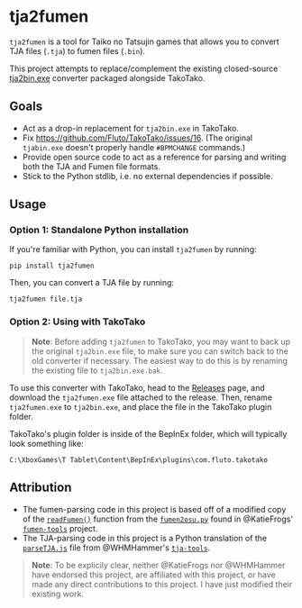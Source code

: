 # tja2fumen

`tja2fumen` is a tool for Taiko no Tatsujin games that allows you to convert TJA files (`.tja`) to fumen files (`.bin`).

This project attempts to replace/complement the existing closed-source [tja2bin.exe](https://github.com/Fluto/TakoTako/blob/c269bcab60530877a16c2a473c84796b94d0a5ce/README.md?plain=1#L181) converter packaged alongside TakoTako. 

## Goals

- Act as a drop-in replacement for `tja2bin.exe` in TakoTako.
- Fix https://github.com/Fluto/TakoTako/issues/16. (The original `tjabin.exe` doesn't properly handle `#BPMCHANGE` commands.)
- Provide open source code to act as a reference for parsing and writing both the TJA and Fumen file formats.
- Stick to the Python stdlib, i.e. no external dependencies if possible.

## Usage

### Option 1: Standalone Python installation

If you're familiar with Python, you can install `tja2fumen` by running:

```
pip install tja2fumen
```

Then, you can convert a TJA file by running:

```
tja2fumen file.tja
```

### Option 2: Using with TakoTako

> **Note**: Before adding `tja2fumen` to TakoTako, you may want to back up the original `tja2bin.exe` file, to make sure you can switch back to the old converter if necessary. The easiest way to do this is by renaming the existing file to `tja2bin.exe.bak`.

To use this converter with TakoTako, head to the [Releases](https://github.com/vivaria/tja2fumen/releases) page, and download the `tja2fumen.exe` file attached to the release. Then, rename `tja2fumen.exe` to `tja2bin.exe`, and place the file in the TakoTako plugin folder.

TakoTako's plugin folder is inside of the BepInEx folder, which will typically look something like:

```
C:\XboxGames\T Tablet\Content\BepInEx\plugins\com.fluto.takotako
```

## Attribution

- The fumen-parsing code in this project is based off of a modified copy of the [`readFumen()`](https://github.com/KatieFrogs/fumen-tools/blob/6ff3a2f7f53687f3dd49c5c57fcfc5ccbe3e5a10/fumen2osu/fumen2osu.py#L7-L152) function from the [`fumen2osu.py`](https://github.com/KatieFrogs/fumen-tools/blob/main/fumen2osu/fumen2osu.py) found in @KatieFrogs' [`fumen-tools`](https://github.com/KatieFrogs/fumen-tools) project.
- The TJA-parsing code in this project is a Python translation of the [`parseTJA.js`](https://github.com/WHMHammer/tja-tools/blob/master/src/js/parseTJA.js) file from @WHMHammer's [`tja-tools`](https://github.com/WHMHammer/tja-tools).

> **Note**: To be explicily clear, neither @KatieFrogs nor @WHMHammer have endorsed this project, are affiliated with this project, or have made any direct contributions to this project. I have just modified their existing work.
